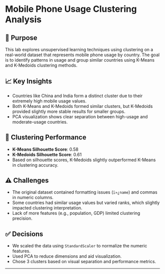# Mobile Phone Usage Clustering Analysis

## 📌 Purpose
This lab explores unsupervised learning techniques using clustering on a real-world dataset that represents mobile phone usage by country. The goal is to identify patterns in usage and group similar countries using K-Means and K-Medoids clustering methods.

## 📈 Key Insights
- Countries like China and India form a distinct cluster due to their extremely high mobile usage values.
- Both K-Means and K-Medoids formed similar clusters, but K-Medoids provided slightly more stable results for smaller groups.
- PCA visualization shows clear separation between high-usage and moderate-usage countries.

## 🤖 Clustering Performance
- **K-Means Silhouette Score**: 0.58
- **K-Medoids Silhouette Score**: 0.61
- Based on silhouette scores, K-Medoids slightly outperformed K-Means in clustering accuracy.

## ⚠️ Challenges
- The original dataset contained formatting issues (`ï»¿name`) and commas in numeric columns.
- Some countries had similar usage values but varied ranks, which slightly impacted clustering interpretation.
- Lack of more features (e.g., population, GDP) limited clustering precision.

## ✅ Decisions
- We scaled the data using `StandardScaler` to normalize the numeric features.
- Used PCA to reduce dimensions and aid visualization.
- Chose 3 clusters based on visual separation and performance metrics.

---
